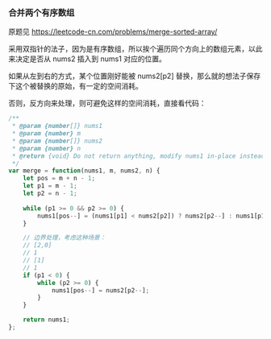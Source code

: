 ### 合并两个有序数组
原题见 https://leetcode-cn.com/problems/merge-sorted-array/

采用双指针的法子，因为是有序数组，所以挨个遍历同个方向上的数组元素，以此来决定是否从 nums2 插入到 nums1 对应的位置。

如果从左到右的方式，某个位置刚好能被 nums2[p2] 替换，那么就的想法子保存下这个被替换的原始，有一定的空间消耗。

否则，反方向来处理，则可避免这样的空间消耗，直接看代码：

```js
/**
 * @param {number[]} nums1
 * @param {number} m
 * @param {number[]} nums2
 * @param {number} n
 * @return {void} Do not return anything, modify nums1 in-place instead.
 */
var merge = function(nums1, m, nums2, n) {
    let pos = m + n - 1;
    let p1 = m - 1;
    let p2 = n - 1;
    
    while (p1 >= 0 && p2 >= 0) {
        nums1[pos--] = (nums1[p1] < nums2[p2]) ? nums2[p2--] : nums1[p1--];
    }

    // 边界处理，考虑这种场景：
    // [2,0]
    // 1
    // [1]
    // 1
    if (p1 < 0) {
        while (p2 >= 0) {
            nums1[pos--] = nums2[p2--];
        }
    }

    return nums1;
};
```